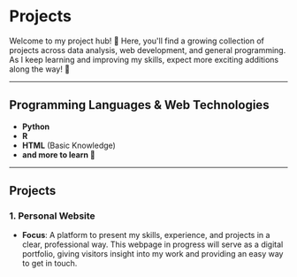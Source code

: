 # Projects

Welcome to my project hub! 🚀 Here, you'll find a growing collection of projects across data analysis, web development, and general programming. As I keep learning and improving my skills, expect more exciting additions along the way! 🌟

---

## Programming Languages & Web Technologies

- **Python**
- **R** 
- **HTML** (Basic Knowledge)
- **and more to learn 🙂**

---

## Projects

### 1. **Personal Website**
   - **Focus**: A platform to present my skills, experience, and projects in a clear, professional way. This webpage in progress will serve as a digital portfolio, giving visitors insight into my work and providing an easy way to get in touch.

   
